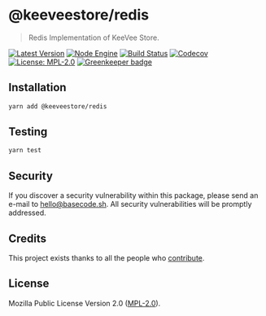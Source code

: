 # @keeveestore/redis

> Redis Implementation of KeeVee Store.

[![Latest Version](https://badgen.now.sh/npm/v/@keeveestore/redis)](https://www.npmjs.com/package/@keeveestore/redis)
[![Node Engine](https://badgen.now.sh/npm/node/@keeveestore/redis)](https://www.npmjs.com/package/@keeveestore/redis)
[![Build Status](https://badgen.now.sh/circleci/github/keeveestore/redis)](https://circleci.com/gh/keeveestore/redis)
[![Codecov](https://badgen.now.sh/codecov/c/github/keeveestore/redis)](https://codecov.io/gh/keeveestore/redis)
[![License: MPL-2.0](https://badgen.now.sh/badge/license/MPL-2.0/green)](https://mozilla.org/MPL/2.0/) [![Greenkeeper badge](https://badges.greenkeeper.io/keeveestore/redis.svg)](https://greenkeeper.io/)

## Installation

```bash
yarn add @keeveestore/redis
```

## Testing

```bash
yarn test
```

## Security

If you discover a security vulnerability within this package, please send an e-mail to hello@basecode.sh. All security vulnerabilities will be promptly addressed.

## Credits

This project exists thanks to all the people who [contribute](../../contributors).

## License

Mozilla Public License Version 2.0 ([MPL-2.0](./LICENSE)).
